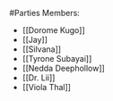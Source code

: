#Parties 
Members:
- [[Dorome Kugo]]
- [[Jay]]
- [[Silvana]]
- [[Tyrone Subayai]]
- [[Nedda Deephollow]]
- [[Dr. Lii]]
- [[Viola Thal]] 